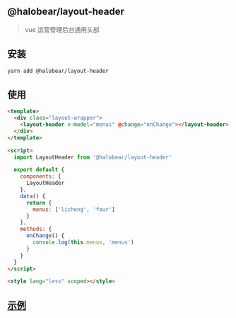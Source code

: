 ## @halobear/layout-header

> vue 运营管理后台通用头部

## 安装

```bash
yarn add @halobear/layout-header
```

## 使用

```html
<template>
  <div class="layout-wrapper">
    <layout-header v-model="menus" @change="onChange"></layout-header>
  </div>
</template>

<script>
  import LayoutHeader from '@halobear/layout-header'

  export default {
    components: {
      LayoutHeader
    },
    data() {
      return {
        menus: ['licheng', 'four']
      }
    },
    methods: {
      onChange() {
        console.log(this.menus, 'menus')
      }
    }
  }
</script>

<style lang="less" scoped></style>
```

## [示例](./demo)
